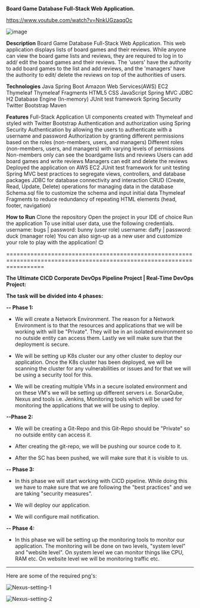 **Board Game Database Full-Stack Web Application.**

https://www.youtube.com/watch?v=NnkUGzaqqOc

![image](https://github.com/FahadMKhan/BoardgameListingWebApp/assets/97802721/7ac1b768-61e2-4bc9-92f8-926f0564e977)

**Description**
Board Game Database Full-Stack Web Application. This web application displays lists of board games and their reviews. While anyone can view the board game lists and reviews, they are required to log in to add/ edit the board games and their reviews. The 'users' have the authority to add board games to the list and add reviews, and the 'managers' have the authority to edit/ delete the reviews on top of the authorities of users.

**Technologies**
Java
Spring Boot
Amazon Web Services(AWS) EC2
Thymeleaf
Thymeleaf Fragments
HTML5
CSS
JavaScript
Spring MVC
JDBC
H2 Database Engine (In-memory)
JUnit test framework
Spring Security
Twitter Bootstrap
Maven

**Features**
Full-Stack Application
UI components created with Thymeleaf and styled with Twitter Bootstrap
Authentication and authorization using Spring Security
Authentication by allowing the users to authenticate with a username and password
Authorization by granting different permissions based on the roles (non-members, users, and managers)
Different roles (non-members, users, and managers) with varying levels of permissions
Non-members only can see the boardgame lists and reviews
Users can add board games and write reviews
Managers can edit and delete the reviews
Deployed the application on AWS EC2
JUnit test framework for unit testing
Spring MVC best practices to segregate views, controllers, and database packages
JDBC for database connectivity and interaction
CRUD (Create, Read, Update, Delete) operations for managing data in the database
Schema.sql file to customize the schema and input initial data
Thymeleaf Fragments to reduce redundancy of repeating HTML elements (head, footer, navigation)

**How to Run**
Clone the repository
Open the project in your IDE of choice
Run the application
To use initial user data, use the following credentials.
username: bugs | password: bunny (user role)
username: daffy | password: duck (manager role)
You can also sign-up as a new user and customize your role to play with the application! 😊

=======================================================================================================================

**The Ultimate CICD Corporate DevOps Pipeline Project | Real-Time DevOps Project:**


**The task will be divided into 4 phases:**

**-- Phase 1:**

* We will create a Network Environment.
The reason for a Network Environment is to that the resources and applications that we will be working with will be "Private". They will be in an isolated environment so no outside entity can access them. Lastly we will make sure that the deployment is secure.

* We will be setting up K8s cluster our any other cluster to deploy our application. Once the K8s cluster has been deployed, we will be scanning the cluster for any vulnerabilities or issues and for that we will be using a security tool for this.

*  We will be creating multiple VMs in a secure isolated environment and on these VM's we will be setting up different servers i.e. SonarQube, Nexus and tools i.e. Jenkins, Monitoring tools which will be used for monitoring the applications that we will be using to deploy.

**--Phase 2:**

* We will be creating a Git-Repo and this Git-Repo should be "Private" so no outside entity can access it.

* After creating the git-repo, we will be pushing our source code to it.

* After the SC has been pushed, we will make sure that it is visible to us.

**-- Phase 3:**

 * In this phase we will start working with CICD pipeline. While doing this we have to make sure that we are following the "best practices" and we are taking "security measures".

* We will deploy our application.

* We will configure mail notification.

**-- Phase 4:**

* In this phase we will be setting up the monitoring tools to monitor our application. The monitoring will be done on two levels, "system level" and "website level". On system level we can monitor things like CPU, RAM etc. On website level we will be monitoring traffic etc.

-------------------------------------------------------------------------------------------
Here are some of the required png's:

![Nexus-setting-1](https://github.com/FahadMKhan/BoardgameListingWebApp/assets/97802721/711c4dcb-bff2-46b7-8deb-26403da9b820)


![Nexus-setting-2](https://github.com/FahadMKhan/BoardgameListingWebApp/assets/97802721/fcea7679-bf72-4b79-8bb7-8a4eea43906c)
